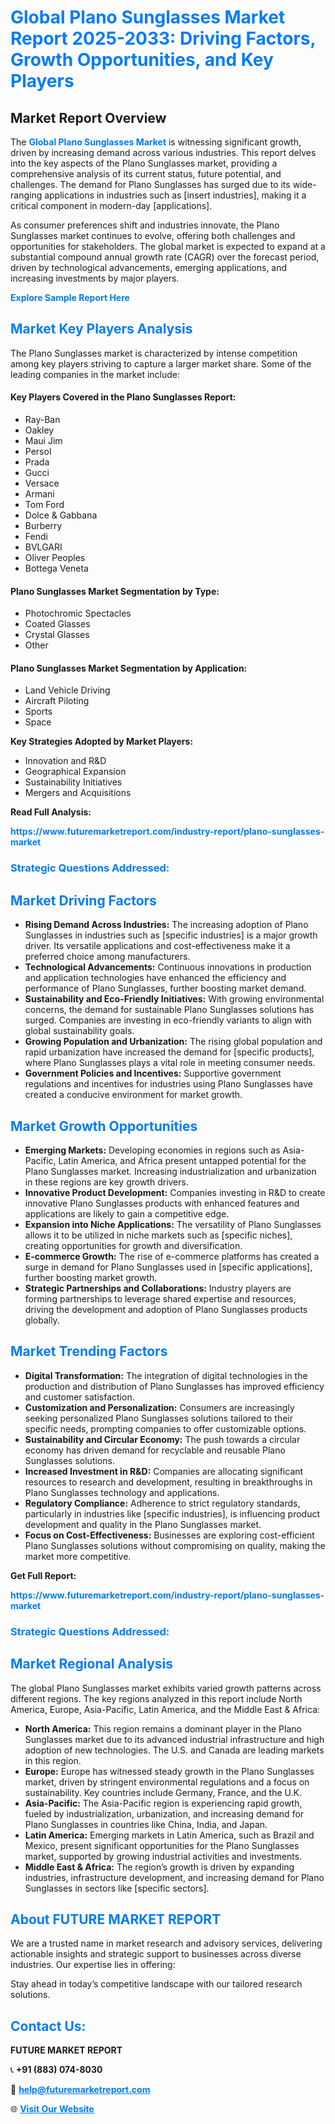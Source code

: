 <h1 style="color: #007BFF;">Global Plano Sunglasses Market Report 2025-2033: Driving Factors, Growth Opportunities, and Key Players</h1>

<section id="overview">
<h2>Market Report Overview</h2>
<p>The <a href="https://www.futuremarketreport.com/industry-report/plano-sunglasses-market" style="color: #007BFF; text-decoration: none;"><strong>Global Plano Sunglasses Market</strong></a> is witnessing significant growth, driven by increasing demand across various industries. This report delves into the key aspects of the Plano Sunglasses market, providing a comprehensive analysis of its current status, future potential, and challenges. The demand for Plano Sunglasses has surged due to its wide-ranging applications in industries such as [insert industries], making it a critical component in modern-day [applications].</p>
<p>As consumer preferences shift and industries innovate, the Plano Sunglasses market continues to evolve, offering both challenges and opportunities for stakeholders. The global market is expected to expand at a substantial compound annual growth rate (CAGR) over the forecast period, driven by technological advancements, emerging applications, and increasing investments by major players.</p>
</section>

<section id="overview">
<p><a href="https://www.futuremarketreport.com/request-sample/reportId=86852" style="color: #007BFF; text-decoration: none;"><strong>Explore Sample Report Here</strong></a></p>
</section>

<section id="key-players">
<h2 style="color: #007BFF;">Market Key Players Analysis</h2>
<p>The Plano Sunglasses market is characterized by intense competition among key players striving to capture a larger market share. Some of the leading companies in the market include:</p>
<h4>Key Players Covered in the Plano Sunglasses Report:</h4>
<ul><li>Ray-Ban</li><li>Oakley</li><li>Maui Jim</li><li>Persol</li><li>Prada</li><li>Gucci</li><li>Versace</li><li>Armani</li><li>Tom Ford</li><li>Dolce &amp; Gabbana</li><li>Burberry</li><li>Fendi</li><li>BVLGARI</li><li>Oliver Peoples</li><li>Bottega Veneta</li></ul>
<h4>Plano Sunglasses Market Segmentation by Type:</h4>
<ul><li>Photochromic Spectacles</li><li>Coated Glasses</li><li>Crystal Glasses</li><li>Other</li></ul>

<h4>Plano Sunglasses Market Segmentation by Application:</h4>
<ul><li>Land Vehicle Driving</li><li>Aircraft Piloting</li><li>Sports</li><li>Space</li></ul>
<p><strong>Key Strategies Adopted by Market Players:</strong></p>
<ul>
<li>Innovation and R&D</li>
<li>Geographical Expansion</li>
<li>Sustainability Initiatives</li>
<li>Mergers and Acquisitions</li>
</ul>
</section>

<section>
<p><strong>Read Full Analysis: </strong></p><a href="https://www.futuremarketreport.com/industry-report/plano-sunglasses-market" style="color: #007BFF; text-decoration: none;"><strong>https://www.futuremarketreport.com/industry-report/plano-sunglasses-market</strong></a>
<h3 style="color: #007BFF;">Strategic Questions Addressed:</h3>
</section>

<section id="driving-factors">
<h2 style="color: #007BFF;">Market Driving Factors</h2>
<ul>
<li><strong>Rising Demand Across Industries:</strong> The increasing adoption of Plano Sunglasses in industries such as [specific industries] is a major growth driver. Its versatile applications and cost-effectiveness make it a preferred choice among manufacturers.</li>
<li><strong>Technological Advancements:</strong> Continuous innovations in production and application technologies have enhanced the efficiency and performance of Plano Sunglasses, further boosting market demand.</li>
<li><strong>Sustainability and Eco-Friendly Initiatives:</strong> With growing environmental concerns, the demand for sustainable Plano Sunglasses solutions has surged. Companies are investing in eco-friendly variants to align with global sustainability goals.</li>
<li><strong>Growing Population and Urbanization:</strong> The rising global population and rapid urbanization have increased the demand for [specific products], where Plano Sunglasses plays a vital role in meeting consumer needs.</li>
<li><strong>Government Policies and Incentives:</strong> Supportive government regulations and incentives for industries using Plano Sunglasses have created a conducive environment for market growth.</li>
</ul>
</section>

<section id="growth-opportunities">
<h2 style="color: #007BFF;">Market Growth Opportunities</h2>
<ul>
<li><strong>Emerging Markets:</strong> Developing economies in regions such as Asia-Pacific, Latin America, and Africa present untapped potential for the Plano Sunglasses market. Increasing industrialization and urbanization in these regions are key growth drivers.</li>
<li><strong>Innovative Product Development:</strong> Companies investing in R&D to create innovative Plano Sunglasses products with enhanced features and applications are likely to gain a competitive edge.</li>
<li><strong>Expansion into Niche Applications:</strong> The versatility of Plano Sunglasses allows it to be utilized in niche markets such as [specific niches], creating opportunities for growth and diversification.</li>
<li><strong>E-commerce Growth:</strong> The rise of e-commerce platforms has created a surge in demand for Plano Sunglasses used in [specific applications], further boosting market growth.</li>
<li><strong>Strategic Partnerships and Collaborations:</strong> Industry players are forming partnerships to leverage shared expertise and resources, driving the development and adoption of Plano Sunglasses products globally.</li>
</ul>
</section>

<section id="trending-factors">
<h2 style="color: #007BFF;">Market Trending Factors</h2>
<ul>
<li><strong>Digital Transformation:</strong> The integration of digital technologies in the production and distribution of Plano Sunglasses has improved efficiency and customer satisfaction.</li>
<li><strong>Customization and Personalization:</strong> Consumers are increasingly seeking personalized Plano Sunglasses solutions tailored to their specific needs, prompting companies to offer customizable options.</li>
<li><strong>Sustainability and Circular Economy:</strong> The push towards a circular economy has driven demand for recyclable and reusable Plano Sunglasses solutions.</li>
<li><strong>Increased Investment in R&D:</strong> Companies are allocating significant resources to research and development, resulting in breakthroughs in Plano Sunglasses technology and applications.</li>
<li><strong>Regulatory Compliance:</strong> Adherence to strict regulatory standards, particularly in industries like [specific industries], is influencing product development and quality in the Plano Sunglasses market.</li>
<li><strong>Focus on Cost-Effectiveness:</strong> Businesses are exploring cost-efficient Plano Sunglasses solutions without compromising on quality, making the market more competitive.</li>
</ul>
</section>

<section>
<p><strong>Get Full Report: </strong></p><a href="https://www.futuremarketreport.com/industry-report/plano-sunglasses-market" style="color: #007BFF; text-decoration: none;"><strong>https://www.futuremarketreport.com/industry-report/plano-sunglasses-market</strong></a>
<h3 style="color: #007BFF;">Strategic Questions Addressed:</h3>
</section>


<section id="regional-analysis">
<h2 style="color: #007BFF;">Market Regional Analysis</h2>
<p>The global Plano Sunglasses market exhibits varied growth patterns across different regions. The key regions analyzed in this report include North America, Europe, Asia-Pacific, Latin America, and the Middle East & Africa:</p>
<ul>
<li><strong>North America:</strong> This region remains a dominant player in the Plano Sunglasses market due to its advanced industrial infrastructure and high adoption of new technologies. The U.S. and Canada are leading markets in this region.</li>
<li><strong>Europe:</strong> Europe has witnessed steady growth in the Plano Sunglasses market, driven by stringent environmental regulations and a focus on sustainability. Key countries include Germany, France, and the U.K.</li>
<li><strong>Asia-Pacific:</strong> The Asia-Pacific region is experiencing rapid growth, fueled by industrialization, urbanization, and increasing demand for Plano Sunglasses in countries like China, India, and Japan.</li>
<li><strong>Latin America:</strong> Emerging markets in Latin America, such as Brazil and Mexico, present significant opportunities for the Plano Sunglasses market, supported by growing industrial activities and investments.</li>
<li><strong>Middle East & Africa:</strong> The region’s growth is driven by expanding industries, infrastructure development, and increasing demand for Plano Sunglasses in sectors like [specific sectors].</li>
</ul>
</section>

<footer>
<h2 style="color: #007BFF;">About FUTURE MARKET REPORT</h2>
<p>We are a trusted name in market research and advisory services, delivering actionable insights and strategic support to businesses across diverse industries. Our expertise lies in offering:</p>

<p>Stay ahead in today’s competitive landscape with our tailored research solutions.</p>

<h2 style="color: #007BFF;">Contact Us:</h2>
<p><strong>FUTURE MARKET REPORT</strong></p>
<p>📞 <strong>+91 (883) 074-8030</strong></p>
<p>📧 <strong><a href="mailto:help@futuremarketreport.com" style="color: #007BFF;">help@futuremarketreport.com</a></strong></p>
<p>🌐 <strong><a href="https://www.futuremarketreport.com/" style="color: #007BFF;">Visit Our Website</a></strong></p>
</footer>